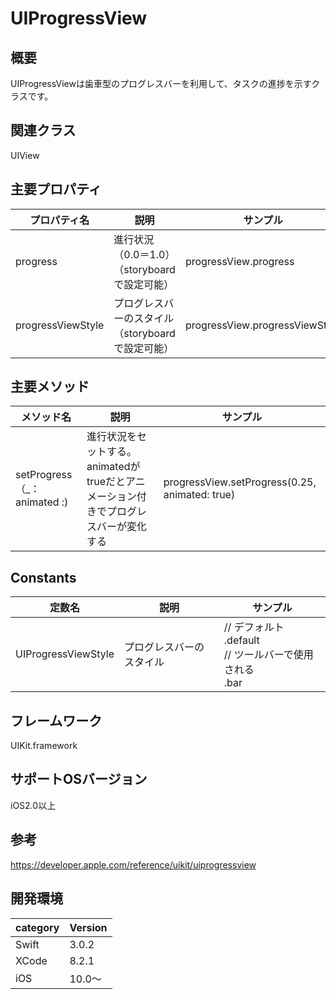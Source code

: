 # UIProgressView

## 概要
UIProgressViewは歯車型のプログレスバーを利用して、タスクの進捗を示すクラスです。

## 関連クラス
UIView

## 主要プロパティ

|プロパティ名|説明|サンプル|
|---|---|---|
|progress | 進行状況（0.0＝1.0）（storyboardで設定可能） | progressView.progress |
|progressViewStyle | プログレスバーのスタイル（storyboardで設定可能）| progressView.progressViewStyle |

## 主要メソッド

|メソッド名|説明|サンプル|
|---|---|---|
|setProgress（_：animated :) | 進行状況をセットする。animatedがtrueだとアニメーション付きでプログレスバーが変化する| progressView.setProgress(0.25, animated: true) |

## Constants

|定数名|説明|サンプル|
|---|---|---|
|UIProgressViewStyle |プログレスバーのスタイル |// デフォルト <br> .default <br> // ツールバーで使用される <br> .bar| 

## フレームワーク
UIKit.framework

## サポートOSバージョン
iOS2.0以上

## 参考
https://developer.apple.com/reference/uikit/uiprogressview

## 開発環境
|category | Version|
|---|---|
| Swift | 3.0.2 |
| XCode | 8.2.1 |
| iOS | 10.0〜 |
